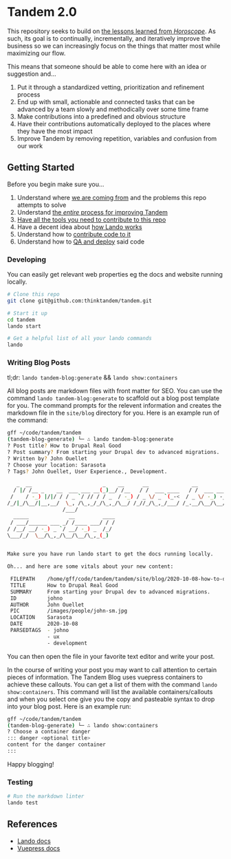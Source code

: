 # Tandem 2.0

This repository seeks to build on [the lessons learned from _Horoscope_](https://docs.thinktandem.io/manifesto/history.html#horoscope). As such, its goal is to continually, incrementally, and iteratively improve the business so we can increasingly focus on the things that matter most while maximizing our flow.

This means that someone should be able to come here with an idea or suggestion and...

1. Put it through a standardized vetting, prioritization and refinement process
2. End up with small, actionable and connected tasks that can be advanced by a team slowly and methodically over some time frame
3. Make contributions into a predefined and obvious structure
4. Have their contributions automatically deployed to the places where they have the most impact
5. Improve Tandem by removing repetition, variables and confusion from our work

## Getting Started

Before you begin make sure you...

1. Understand where [we are coming from](https://docs.thinktandem.io/manifesto/history.html#horoscope) and the problems this repo attempts to solve
2. Understand [the _entire_ process for improving Tandem](https://docs.thinktandem.io/guides/improve-tandem.html)
3. [Have all the tools you need to contribute to this repo](https://docs.thinktandem.io/handbook/tools.html)
4. Have a decent idea about [how Lando works](https://docs.devwithlando.io/started.html)
5. Understand how to [contribute code to it](https://docs.thinktandem.io/guides/contributing-code.html)
6. Understand how to [QA and deploy](https://docs.thinktandem.io/guides/qaing-code.html) said code

### Developing

You can easily get relevant web properties eg the docs and website running locally.

```bash
# Clone this repo
git clone git@github.com:thinktandem/tandem.git

# Start it up
cd tandem
lando start

# Get a helpful list of all your lando commands
lando
```
### Writing Blog Posts

tl;dr: `lando tandem-blog:generate`  && `lando show:containers`

All blog posts are markdown files with front matter for SEO. You can use the command `lando tandem-blog:generate` to scaffold out a blog post template for you. The command prompts for the relevent information and creates the markdown file in the 
`site/blog` directory for you. Here is an example run of the command:

```bash
gff ~/code/tandem/tandem 
(tandem-blog-generate) └─ ∴ lando tandem-blog:generate
? Post title? How to Drupal Real Good
? Post summary? From starting your Drupal dev to advanced migrations.
? Written by? John Ouellet
? Choose your location: Sarasota
? Tags? John Ouellet, User Experience., Development.

   _  __                       _    __      __              __                    
  / |/ /__ _    __  ___ ___ __(_)__/ /__   / /  ___ ____   / /  ___ ___ ___       
 /    / -_) |/|/ / / _ `/ // / / _  / -_) / _ \/ _ `(_-<  / _ \/ -_) -_) _ \_ _ _ 
/_/|_/\__/|__,__/  \_, /\_,_/_/\_,_/\__/ /_//_/\_,_/___/ /_.__/\__/\__/_//_(_|_|_)
                  /___/                                                           
  _____             __         ____
 / ___/______ ___ _/ /____ ___/ / /
/ /__/ __/ -_) _ `/ __/ -_) _  /_/ 
\___/_/  \__/\_,_/\__/\__/\_,_(_)  
                                   

Make sure you have run lando start to get the docs running locally.

Oh... and here are some vitals about your new content:

 FILEPATH    /home/gff/code/tandem/tandem/site/blog/2020-10-08-how-to-drupal-real-good.md 
 TITLE       How to Drupal Real Good                                                      
 SUMMARY     From starting your Drupal dev to advanced migrations.                        
 ID          johno                                                                        
 AUTHOR      John Ouellet                                                                 
 PIC         /images/people/john-sm.jpg                                                   
 LOCATION    Sarasota                                                                     
 DATE        2020-10-08                                                                   
 PARSEDTAGS  - johno                                                                      
             - ux                                                                         
             - development                                                                
```

You can then open the file in your favorite text editor and write your post.

In the course of writing your post you may want to call attention to certain pieces of information. The Tandem Blog uses vuepress containers to achieve these callouts. You can get a list of them with the command `lando show:containers`. This command will list the available containers/callouts and when you select one give you the copy and pasteable syntax to drop into your blog post. Here is an example run:

```bash
gff ~/code/tandem/tandem 
(tandem-blog-generate) └─ ∴ lando show:containers
? Choose a container danger
::: danger <optional title>
content for the danger container
:::
```

Happy blogging!

### Testing

```bash
# Run the markdown linter
lando test
```

## References

* [Lando docs](https://docs.devwithlando.io/)
* [Vuepress docs](https://vuepress.vuejs.org)
